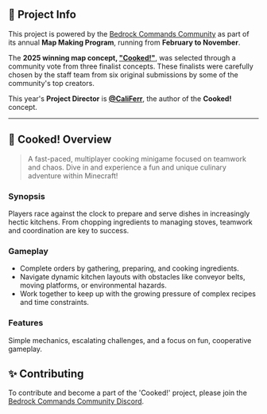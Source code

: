## 📌 Project Info  

This project is powered by the [Bedrock Commands Community](https://discord.com/servers/bedrock-commands-community-924894457894174740) as part of its annual **Map Making Program**, running from **February to November**.

The **2025 winning map concept, ["Cooked!"](https://bedrockcommands.github.io/Cooked/)**, was selected through a community vote from three finalist concepts. These finalists were carefully chosen by the staff team from six original submissions by some of the community's top creators.  

This year's **Project Director** is **[@CaliFerr](https://github.com/CaliFerr)**, the author of the **Cooked!** concept.

--- 

## 🍳 Cooked! Overview

> A fast-paced, multiplayer cooking minigame focused on teamwork and chaos.
Dive in and experience a fun and unique culinary adventure within Minecraft!

### Synopsis 
Players race against the clock to prepare and serve dishes in increasingly hectic kitchens. From chopping ingredients to managing stoves, teamwork and coordination are key to success.  

### Gameplay

- Complete orders by gathering, preparing, and cooking ingredients.  
- Navigate dynamic kitchen layouts with obstacles like conveyor belts, moving platforms, or environmental hazards.  
- Work together to keep up with the growing pressure of complex recipes and time constraints.  

### Features

Simple mechanics, escalating challenges, and a focus on fun, cooperative gameplay.

## ✨️ Contributing

To contribute and become a part of the 'Cooked!' project, please join the [Bedrock Commands Community Discord](https://discord.gg/SYstTYx5G5).
